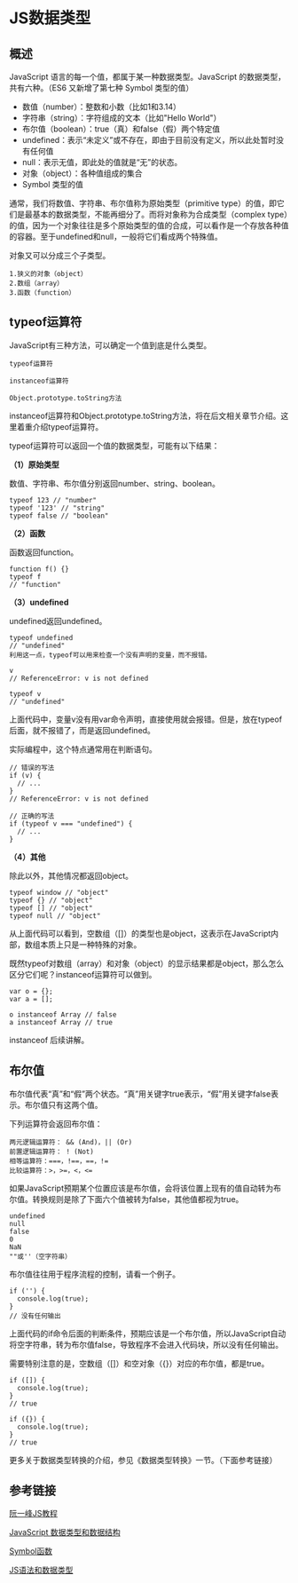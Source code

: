 # JS数据类型 #

## 概述 ##

JavaScript 语言的每一个值，都属于某一种数据类型。JavaScript 的数据类型，共有六种。（ES6 又新增了第七种 Symbol 类型的值）

- 数值（number）：整数和小数（比如1和3.14）
- 字符串（string）：字符组成的文本（比如"Hello World"）
- 布尔值（boolean）：true（真）和false（假）两个特定值
- undefined：表示“未定义”或不存在，即由于目前没有定义，所以此处暂时没有任何值
- null：表示无值，即此处的值就是“无”的状态。
- 对象（object）：各种值组成的集合
- Symbol 类型的值

通常，我们将数值、字符串、布尔值称为原始类型（primitive type）的值，即它们是最基本的数据类型，不能再细分了。而将对象称为合成类型（complex type）的值，因为一个对象往往是多个原始类型的值的合成，可以看作是一个存放各种值的容器。至于undefined和null，一般将它们看成两个特殊值。

对象又可以分成三个子类型。

	1.狭义的对象（object）
	2.数组（array）
	3.函数（function）

## typeof运算符 ##

JavaScript有三种方法，可以确定一个值到底是什么类型。

	typeof运算符
	
	instanceof运算符
	
	Object.prototype.toString方法
	
instanceof运算符和Object.prototype.toString方法，将在后文相关章节介绍。这里着重介绍typeof运算符。

typeof运算符可以返回一个值的数据类型，可能有以下结果：

**（1）原始类型**

数值、字符串、布尔值分别返回number、string、boolean。

	typeof 123 // "number"
	typeof '123' // "string"
	typeof false // "boolean"

**（2）函数**

函数返回function。

	function f() {}
	typeof f
	// "function"

**（3）undefined**

undefined返回undefined。

	typeof undefined
	// "undefined"
	利用这一点，typeof可以用来检查一个没有声明的变量，而不报错。
	
	v
	// ReferenceError: v is not defined
	
	typeof v
	// "undefined"

上面代码中，变量v没有用var命令声明，直接使用就会报错。但是，放在typeof后面，就不报错了，而是返回undefined。

实际编程中，这个特点通常用在判断语句。

	// 错误的写法
	if (v) {
	  // ...
	}
	// ReferenceError: v is not defined
	
	// 正确的写法
	if (typeof v === "undefined") {
	  // ...
	}

**（4）其他**

除此以外，其他情况都返回object。

	typeof window // "object"
	typeof {} // "object"
	typeof [] // "object"
	typeof null // "object"

从上面代码可以看到，空数组（[]）的类型也是object，这表示在JavaScript内部，数组本质上只是一种特殊的对象。

既然typeof对数组（array）和对象（object）的显示结果都是object，那么怎么区分它们呢？instanceof运算符可以做到。

	var o = {};
	var a = [];
	
	o instanceof Array // false
	a instanceof Array // true

instanceof 后续讲解。

## 布尔值 ##

布尔值代表“真”和“假”两个状态。“真”用关键字true表示，“假”用关键字false表示。布尔值只有这两个值。

下列运算符会返回布尔值：

	两元逻辑运算符： && (And)，|| (Or)
	前置逻辑运算符： ! (Not)
	相等运算符：===，!==，==，!=
	比较运算符：>，>=，<，<=

如果JavaScript预期某个位置应该是布尔值，会将该位置上现有的值自动转为布尔值。转换规则是除了下面六个值被转为false，其他值都视为true。

	undefined
	null
	false
	0
	NaN
	""或''（空字符串）

布尔值往往用于程序流程的控制，请看一个例子。

	if ('') {
	  console.log(true);
	}
	// 没有任何输出

上面代码的if命令后面的判断条件，预期应该是一个布尔值，所以JavaScript自动将空字符串，转为布尔值false，导致程序不会进入代码块，所以没有任何输出。

需要特别注意的是，空数组（[]）和空对象（{}）对应的布尔值，都是true。

	if ([]) {
	  console.log(true);
	}
	// true
	
	if ({}) {
	  console.log(true);
	}
	// true

更多关于数据类型转换的介绍，参见《数据类型转换》一节。（下面参考链接）

## 参考链接 ##

[阮一峰JS教程](http://javascript.ruanyifeng.com/grammar/types.html#toc6)

[JavaScript 数据类型和数据结构](https://developer.mozilla.org/zh-CN/docs/Web/JavaScript/Data_structures)

[Symbol函数](https://developer.mozilla.org/zh-CN/docs/Web/JavaScript/Reference/Global_Objects/Symbol)

[JS语法和数据类型](https://developer.mozilla.org/zh-CN/docs/Web/JavaScript/Guide/Grammar_and_types)
